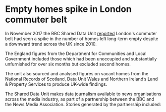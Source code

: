 # Empty homes spike in London commuter belt

In November 2017 the BBC Shared Data Unit [reported](http://www.bbc.co.uk/news/uk-england-41968461) London's commuter belt had seen a spike in the number of homes left long-term empty despite a downward trend across the UK since 2010.

The England figures from the Department for Communities and Local Government included those which had been unoccupied and substantially unfurnished for over six months but excluded second homes.

The unit also sourced and analysed figures on vacant homes from the National Records of Scotland, Data Unit Wales and Northern Ireland’s Land & Property Services to produce UK-wide findings.

The Shared Data Unit makes data journalism available to news organisations across the media industry, as part of a partnership between the BBC and the News Media Association. Stories generated by the partnership included:
